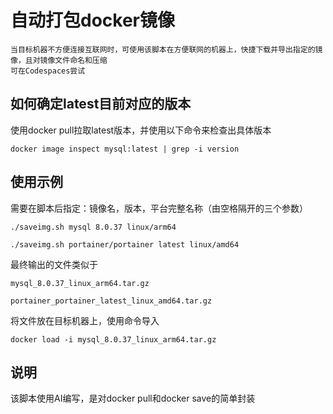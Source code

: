 # 自动打包docker镜像
```
当目标机器不方便连接互联网时，可使用该脚本在方便联网的机器上，快捷下载并导出指定的镜像，且对镜像文件命名和压缩
可在Codespaces尝试
```

## 如何确定latest目前对应的版本
使用docker pull拉取latest版本，并使用以下命令来检查出具体版本
```
docker image inspect mysql:latest | grep -i version
```

## 使用示例
需要在脚本后指定：镜像名，版本，平台完整名称（由空格隔开的三个参数）
```
./saveimg.sh mysql 8.0.37 linux/arm64
```
```
./saveimg.sh portainer/portainer latest linux/amd64
```
最终输出的文件类似于
```
mysql_8.0.37_linux_arm64.tar.gz
```
```
portainer_portainer_latest_linux_amd64.tar.gz
```
将文件放在目标机器上，使用命令导入
```
docker load -i mysql_8.0.37_linux_arm64.tar.gz
```
## 说明
该脚本使用AI编写，是对docker pull和docker save的简单封装